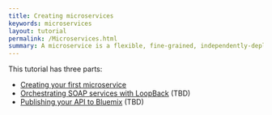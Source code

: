 ```yaml
---
title: Creating microservices
keywords: microservices
layout: tutorial
permalink: /Microservices.html
summary: A microservice is a flexible, fine-grained, independently-deployable application with a REST API that communicates with other microservices via HTTP.
---
```


This tutorial has three parts:

- [Creating your first microservice](microservice-1.html)
- [Orchestrating SOAP services with LoopBack](Orchestrating-SOAP-LoopBack.html) (TBD)
- [Publishing your API to Bluemix](Publishing-to-Bluemix.html) (TBD)
